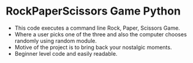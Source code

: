 # RockPaperScissors Game Python

- This code executes a command line Rock, Paper, Scissors Game.
- Where a user picks one of the three and also the computer chooses randomly using random module.
- Motive of the project is to bring back your nostalgic moments.
- Beginner level code and easily readable.
